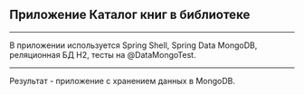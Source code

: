 ## Приложение Каталог книг в библиотеке
___

В приложении используется Spring Shell, Spring Data MongoDB, реляционная БД H2, тесты на @DataMongoTest.
___
Результат - приложение с хранением данных в MongoDB.
